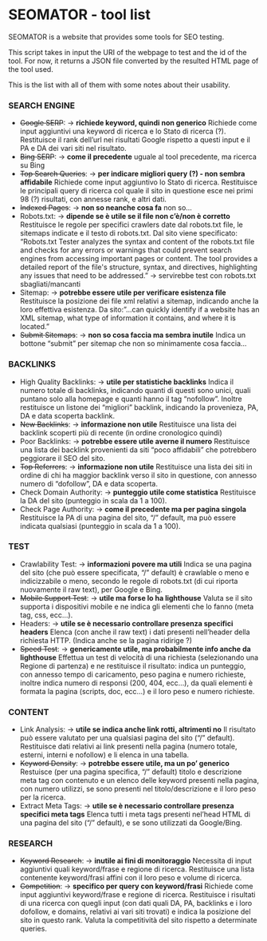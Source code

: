 # SEOMATOR - tool list

SEOMATOR is a website that provides some tools for SEO testing.

This script takes in input the URI of the webpage to test and the id of the tool.
For now, it returns a JSON file converted by the resulted HTML page of the tool used.

This is the list with all of them with some notes about their usability.

### SEARCH ENGINE
-   ~~Google SERP~~: → **richiede keyword, quindi non generico**
        Richiede come input aggiuntivi una keyword di ricerca e lo Stato di ricerca (?).
        Restituisce il rank dell’url nei risultati Google rispetto a questi input e il PA e DA dei vari siti nel risultato.  
-   ~~Bing SERP~~: → **come il precedente**
        uguale al tool precedente, ma ricerca su Bing
-   ~~Top Search Queries~~: → **per indicare migliori query (?) - non sembra affidabile**
        Richiede come input aggiuntivo lo Stato di ricerca.
        Restituisce le principali query di ricerca col quale il sito in questione esce nei primi 98 (?) risultati, con annesse rank, e altri dati.
-   ~~Indexed Pages~~: → **non so neanche cosa fa**
        non so…
-   Robots.txt: → **dipende se è utile se il file non c’è/non è corretto**
        Restituisce le regole per specifici crawlers date dal robots.txt file, le sitemaps indicate e il testo di robots.txt.
        Dal sito viene specificato: “Robots.txt Tester analyzes the syntax and content of the robots.txt file and checks for any errors or warnings 
        that could prevent search engines from accessing important pages or content. 
        The tool provides a detailed report of the file's structure, syntax, and directives, highlighting any issues that need to be addressed.”
        → servirebbe test con robots.txt sbagliati/mancanti
-   Sitemap: → **potrebbe essere utile per verificare esistenza file**
        Restituisce la posizione dei file xml relativi a sitemap, indicando anche la loro effettiva esistenza.
        Da sito:”...can quickly identify if a website has an XML sitemap, what type of information it contains, and where it is located.”
-   ~~Submit Sitemaps~~: → **non so cosa faccia ma sembra inutile**
        Indica un bottone “submit” per sitemap che non so minimamente cosa faccia…

### BACKLINKS
-   High Quality Backlinks: → **utile per statistiche backlinks**
        Indica il numero totale di backlinks, indicando quanti di questi sono unici, quali puntano solo alla homepage e quanti hanno il tag “nofollow”.
        Inoltre restituisce un listone dei “migliori” backlink, indicando la provenieza, PA, DA e data scoperta backlink.
-   ~~New Backlinks~~: → **informazione non utile**
        Restituisce una lista dei backlink scoperti più di recente (in ordine cronologico quindi)
-   Poor Backlinks: → **potrebbe essere utile averne il numero**
        Restituisce una lista dei backlink provenienti da siti “poco affidabili” che potrebbero peggiorare il SEO del sito.
-   ~~Top Referrers~~: → **informazione non utile**
        Restituisce una lista dei siti in ordine di chi ha maggior backlink verso il sito in questione, con annesso numero di “dofollow”, DA e data scoperta.
-   Check Domain Authority: → **punteggio utile come statistica**
        Restituisce la DA del sito (punteggio in scala da 1 a 100).
-   Check Page Authority: → **come il precedente ma per pagina singola**
        Restituisce la PA di una pagina del sito, “/” default, ma può essere indicata qualsiasi (punteggio in scala da 1 a 100).

### TEST
-   Crawlability Test: → **informazioni povere ma utili**
        Indica se una pagina del sito (che può essere specificata, “/” default) è crawlable o meno e indicizzabile o meno, 
        secondo le regole di robots.txt (di cui riporta nuovamente il raw text), per Google e Bing.
-   ~~Mobile Support Test~~: → **utile ma forse lo ha lighthouse**
        Valuta se il sito supporta i dispositivi mobile e ne indica gli elementi che lo fanno (meta tag, css, ecc…).
-   Headers: → **utile se è necessario controllare presenza specifici headers**
        Elenca (con anche il raw text) i dati presenti nell’header della richiesta HTTP. 
        (Indica anche se la pagina ridirige ?)
-   ~~Speed Test~~: → **genericamente utile, ma probabilmente info anche da lighthouse**
        Effettua un test di velocità di una richiesta (selezionando una Regione di partenza) e ne restituisce il risultato: 
        indica un punteggio, con annesso tempo di caricamento, peso pagina e numero richieste, inoltre indica numero di responsi (200, 404, ecc…), 
        da quali elementi è formata la pagina (scripts, doc, ecc…) e il loro peso e numero richieste.

### CONTENT
-   Link Analysis: → **utile se indica anche link rotti, altrimenti no**
        Il risultato può essere valutato per una qualsiasi pagina del sito (“/” default).
        Restituisce dati relativi ai link presenti nella pagina (numero totale, esterni, interni e nofollow) e li elenca in una tabella.
-   ~~Keyword Density~~: → **potrebbe essere utile, ma un po’ generico**
        Restuisce (per una pagina specifica, “/” default) titolo e descrizione meta tag con contenuto e un elenco delle keyword presenti nella pagina, 
        con numero utilizzi, se sono presenti nel titolo/descrizione e il loro peso per la ricerca.
-   Extract Meta Tags: → **utile se è necessario controllare presenza specifici meta tags**
        Elenca tutti i meta tags presenti nel’head HTML di una pagina del sito (“/” default), e se sono utilizzati da Google/Bing.

### RESEARCH
-   ~~Keyword Research~~: → **inutile ai fini di monitoraggio**
        Necessita di input aggiuntivi quali keyword/frase e regione di ricerca.
        Restituisce una lista contenente keyword/frasi affini con il loro peso e volume di ricerca.
-   ~~Competition~~: → **specifico per query con keyword/frasi**
        Richiede come input aggiuntivi keyword/frase e regione di ricerca.
        Restituisce i risultati di una ricerca con quegli input (con dati quali DA, PA, backlinks e i loro dofollow, e domains, relativi ai vari siti trovati) 
        e indica la posizione del sito in questo rank. 
        Valuta la competitività del sito rispetto a determinate queries.
